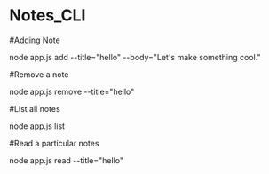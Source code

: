 # Notes_CLI

#Adding Note

node app.js add --title="hello" --body="Let's make something cool."

#Remove a note

node app.js remove --title="hello"

#List all notes

node app.js list

#Read a particular notes

node app.js read --title="hello"
